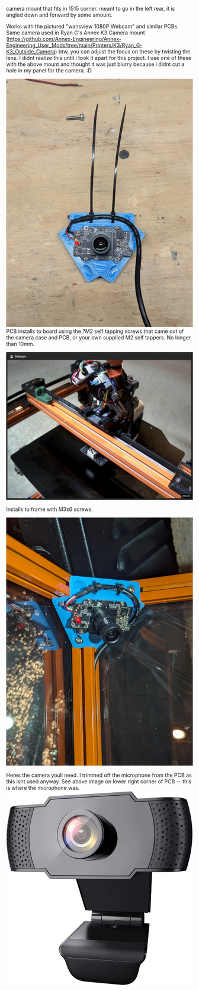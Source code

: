 camera mount that fits in 1515 corner.  meant to go in the left rear, it is angled down and forward by some amount.

Works with the pictured "wansview 1080P Webcam" and similar PCBs.  Same camera used in Ryan G's Annex K3 Camera mount (https://github.com/Annex-Engineering/Annex-Engineering_User_Mods/tree/main/Printers/K3/Ryan_G-K3_Outside_Camera)
btw, you can adjust the focus on these by twisting the lens.  I didnt realize this until i took it apart for this project.  I use one of these with the above mount and thought it was just blurry because i didnt cut a hole in my panel for the camera. :D

![Uninstalled](plankton.jpg?raw=true)
PCB installs to board using the ?M2 self tapping screws that came out of the camera case and PCB, or your own supplied M2 self tappers.  No longer than 10mm.

![Webcam View](camerashot.png?raw=true)

Installs to frame with M3x6 screws.

![installed](installed.jpg?raw=true)


Heres the camera youll need.  I trimmed off the microphone from the PCB as this isnt used anyway.  See above image on lower right corner of PCB -- this is where the microphone was.
![camera](camera_listing_image.jpg?raw=true)
